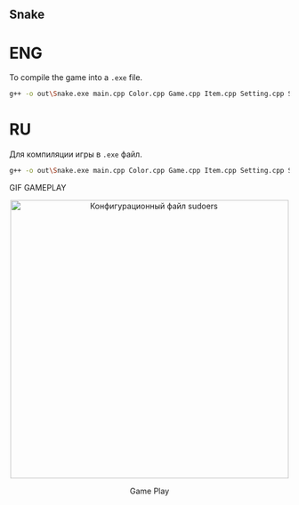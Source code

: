 ## Snake

# ENG
To compile the game into a `.exe` file.
```bash
g++ -o out\Snake.exe main.cpp Color.cpp Game.cpp Item.cpp Setting.cpp Snake.cpp Art.cpp -I.
```

# RU
Для компиляции игры в `.exe` файл.
```bash
g++ -o out\Snake.exe main.cpp Color.cpp Game.cpp Item.cpp Setting.cpp Snake.cpp Art.cpp -I.
```


GIF GAMEPLAY

<div align="center">
  <img src="https://github.com/user-attachments/assets/66528c40-ab42-4f8e-907c-57226894ed22" alt="Конфигурационный файл sudoers" width="500">
  <p>Game Play</p>
</div>
